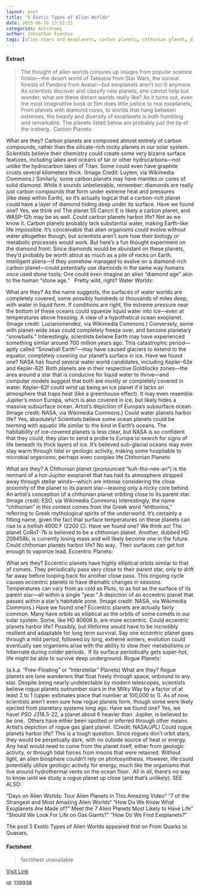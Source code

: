 ```yaml
---
layout: post
title: "5 Exotic Types of Alien Worlds"
date: 2015-06-16 13:52:21
categories: Astronomy
author: Johnathan Fuentes
tags: [alien stars and exoplanets, carbon planets, chthonian planet, diamond planet, eccentric planet, europa, exoplanet, exoplanets, extrasolar planets, habitable exoplanets, ocean planet, rogue planet, water planet]
---
```



#### Extract
>The thought of alien worlds conjures up images from popular science fiction—the desert world of Tatooine from Star Wars, the surreal forests of Pandora from Avatar—but exoplanets aren’t sci-fi anymore. As scientists discover and classify new planets, one cannot help but wonder, what are these distant worlds really like?
As it turns out, even the most imaginative book or film does little justice to real exoplanets; From planets with diamond cores, to worlds that hang between extremes, the beauty and diversity of exoplanets is both humbling and remarkable. The planets listed below are probably just the tip of the iceberg..
Carbon Planets:

What are they?
Carbon planets are composed almost entirely of carbon compounds, rather than the silicate-rich rocky planets in our solar system. Scientists believe their chemistry could create some very bizarre surface features, including lakes and oceans of tar or other hydrocarbons—not unlike the hydrocarbon lakes of Titan. Some could even have graphite crusts several kilometers thick.
(Image Credit: Luyten, via Wikimedia Commons.)
Similarly, some carbon planets may have mantles or cores of solid diamond. While it sounds unbelievable, remember: diamonds are really just carbon compounds that form under extreme heat and pressures (like deep within Earth), so it’s actually logical that a carbon-rich planet could have a layer of diamond hiding deep under its surface.
Have we found one?
Yes, we think so! The planet 55 Cancri E is likely a carbon planet, and WASP-12b may be as well.
Could carbon planets harbor life?
Not as we know it. Carbon planets probably lack substantial water, making Earth-like life impossible. It’s conceivable that alien organisms could evolve without water altogether though, but scientists aren’t sure how their biology or metabolic processes would work.
But here’s a fun thought experiment on the diamond front: Since diamonds would be abundant on these planets, they’d probably be worth about as much as a pile of rocks on Earth. Intelligent aliens—if they somehow managed to evolve on a diamond-rich carbon planet—could potentially use diamonds in the same way humans once used stone tools; One could even imagine an alien “diamond age” akin to the human “stone age.”   Pretty wild, right?
Water Worlds:

What are they?
As the name suggests, the surfaces of water worlds are completely covered, some possibly hundreds or thousands of miles deep, with water in liquid form. If conditions are right, the extreme pressure near the bottom of these oceans could squeeze liquid water into ice—even at temperatures above freezing.
A view of a hypothetical ocean exoplanet. (Image credit: Lucianomendez, via Wikimedia Commons.)
Conversely, some with planet-wide seas could completely freeze over, and become planetary “snowballs.” Interestingly, scientists believe Earth may have experienced something similar around 700 million years ago. This catastrophic period—aptly called “Snowball Earth”—may have caused glaciers to extend to the equator, completely covering our planet’s surface in ice.
Have we found one?
NASA has found several water world candidates, including Kepler-62e and Kepler-62f. Both planets are in their respective Goldilocks zones—the area around a star that is conducive for liquid water to thrive—and computer models suggest that both are mostly or completely covered in water.
Kepler-62f could wind up being an ice planet if it lacks an atmosphere that traps heat (like a greenhouse effect). It may even resemble Jupiter’s moon Europa, which is also covered in ice, but likely hides a massive subsurface ocean.
Artist&#8217;s depiction of Europa&#8217;s subsurface ocean. (Image credit: NASA, via Wikimedia Commons.)
Could water planets harbor life?
Yes, absolutely! Scientists believe some ocean planets could be teeming with aquatic life similar to the kind in Earth’s oceans.
The habitability of ice-covered planets is less clear, but NASA is so confident that they could, they plan to send a probe to Europa to search for signs of life beneath its thick layers of ice. It&#8217;s believed sub-glacial oceans may even stay warm through tidal or geologic activity, making some hospitable to microbial organisms, perhaps even complex life
Chthonian Planets:

What are they?
A Chthonian planet (pronounced “kuh-tho-nee-an”) is the remnant of a hot-Jupiter exoplanet that has had its atmosphere stripped away through stellar winds—which are intense considering the close proximity of the planet to its parent star—leaving only a rocky core behind.
An artist&#8217;s conception of a chthonian planet orbiting close to its parent star. (Image credit: ESO, via Wikimedia Commons)
Interestingly, the name “chthonian” in this context comes from the Greek word “khthonios,” referring to Greek mythological spirits of the underworld. It’s certainly a fitting name, given the fact that surface temperatures on these planets can rise to a hellish 4000 F (2200 C).
Have we found one?
We think so! The planet CoRoT-7b is believed to be a chthonian planet. Another, dubbed HD 209458b, is currently losing mass and will likely become one in the future.
Could chthonian planets harbor life?
No way.  Their surfaces can get hot enough to vaporize lead.
Eccentric Planets:

What are they?
Eccentric planets have highly elliptical orbits similar to that of comets. They periodically pass very close to their parent star, only to drift far away before looping back for another close pass. This ongoing cycle causes eccentric planets to have dramatic changes in seasons. Temperatures can vary from as cold as Pluto, to as hot as the surface of its parent star—all within a single &#8220;year.&#8221;
A depiction of an eccentric planet that passes within a star&#8217;s habitable zone. (Image credit: NASA, via Wikimedia Commons.)
Have we found one?
Eccentric planets are actually fairly common. Many have orbits as elliptical as the orbits of some comets in our solar system. Some, like HD 80606 b, are more eccentric.
Could eccentric planets harbor life?
Possibly, but lifeforms would have to be incredibly resilient and adaptable for long term survival. Say one eccentric planet goes through a mild period, followed by long, extreme winters, evolution could eventually see organisms arise with the ability to slow their metabolisms or hibernate during colder periods.  If its surface periodically gets super-hot, life might be able to survive deep underground.
Rogue Planets:

(a.k.a. “Free-Floating” or “Interstellar” Planets)
What are they?
Rogue planets are lone wanderers that float freely through space, unbound to any star. Despite being nearly undetectable by modern telescopes, scientists believe rogue planets outnumber stars in the Milky Way by a factor of at least 2 to 1 (upper estimates place that number at 100,000 to 1).
As of now, scientists aren’t even sure how rogue planets form, though some were likely ejected from planetary systems long ago.
Have we found one?
Yes, we have! PSO J318.5-22, a planet about 6 heavier than  Jupiter, is believed to be one.  Others have either been spotted or inferred through other means.
Artist&#8217;s depiction of rogue gas giant planet. (Credit: NASA/JPL)
Could rogue planets harbor life?
This is a tough question. Since rogues don&#8217;t orbit stars, they would be perpetually dark, with no outside source of heat or energy. Any heat would need to come from the planet itself, either from geologic activity, or through tidal forces from moons that were retained.
Without light, an alien biosphere couldn’t rely on photosynthesis. However, life could potentially utilize geologic activity for energy, much like the organisms that live around hydrothermal vents on the ocean floor.  All in all, there’s no way to know until we study a rogue planet up close (and that&#8217;s unlikely).
SEE ALSO: 

&#8220;Days on Alien Worlds: Tour Alien Planets in This Amazing Video&#8221;
&#8220;7 of the Strangest and Most Amazing Alien Worlds&#8220;
&#8220;How Do We Know What Exoplanets Are Made of?&#8221;
Meet the 7 Alien Planets Most Likely to Have Life&#8221;
&#8220;Should We Look For Life on Gas Giants?&#8221;
&#8220;How Do We Find Exoplanets?&#8221;

The post 5 Exotic Types of Alien Worlds appeared first on From Quarks to Quasars.

#### Factsheet
>factsheet unavailable

[Visit Link](http://www.fromquarkstoquasars.com/5-exotic-types-of-alien-worlds/)

id:  139938
